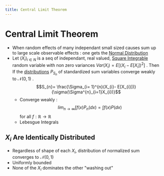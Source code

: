 ```yaml
---
title: Central Limit Theorem
---
```


# Central Limit Theorem
- When random effects of many independant small sized causes sum up to large scale observable effects : one gets the [Normal Distribution](Normal%20Distribution.md)
- Let $(X_{i})_{i\in N}$ is a seq of independant, real valued, [Square Integrable](Square%20Integrable.md) random variable with non zero variances $Var(X_{i}) = E[(X_{i}- E[X_{i}])^{2}]$ . Then If the [distributions](distributions) $P_{S_{n}}$ of standardized sum variables converge weakly to $\mathscr{N}(0,1)$ . $$S_{n}= \frac{\Sigma_{i= 1}^{n}(X_{i}- E[X_{i}])}{\sigma(\Sigma^{n}_{i=1}X_{i})}$$
	- Converge weakly : $$lim_{n\rightarrow\infty}\int f(x)P_{n}(dx) = \int f(x)P(dx)$$ for all $f: \mathbb{R} \rightarrow \mathbb{R}$
	- Lebesgue Integrals

## $X_{i}$ Are Identically Distributed
- Regardless of shape of each $X_{i}$, distribution of normalized sum converges to $\mathscr{N}(0,1)$ 
- Uniformly bounded
- None of the $X_{i}$ dominates the other "washing out"






























































































